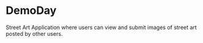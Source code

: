 # DemoDay
Street Art Application where users can view and submit images of street art posted by other users.
